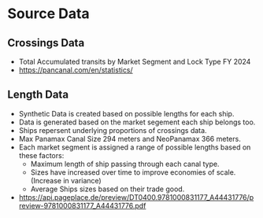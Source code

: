 # Source Data
## Crossings Data
- Total Accumulated transits by Market Segment and Lock Type FY 2024 
- https://pancanal.com/en/statistics/

## Length Data
- Synthetic Data is created based on possible lengths for each ship.
- Data is generated based on the market segement each ship belongs too. 
- Ships repersent underlying proportions of crossings data.
- Max Panamax Canal Size 294 meters and NeoPanamax 366 meters.
- Each market segment is assigned a range of possible lengths based on these factors:
  - Maximum length of ship passing through each canal type.
  - Sizes have increased over time to improve economies of scale. (Increase in variance)
  - Average Ships sizes based on their trade good.
- https://api.pageplace.de/preview/DT0400.9781000831177_A44431776/preview-9781000831177_A44431776.pdf

